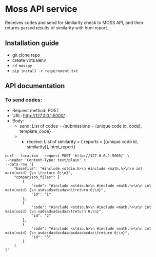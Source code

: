 # Moss API service
 Receives codes and send for similarity check to MOSS API, and then returns parsed results of similarity with html report. 

## Installation guide
  * git clone repo
  * create virtualenv
  * `cd mosspy`
  * `pip install -r requirement.txt`

## API documentation
### To send codes: 
* Request method: POST
* URL: http://127.0.0.1:5000/
* Body: 
    * send: List of codes = {submissions = (unique code id, code), template_code}
    * - receive: List of similarity = { reports = [(unique code id, similarity)], html_report}
```
curl --location --request POST 'http://127.0.0.1:5000/' \
--header 'Content-Type: text/plain' \
--data-raw '{
    "basefile": "#include <stdio.h>\n #include <math.h>\n\n int main(void) {\n \treturn 0;\n}",
    "comparison_files": [
        {
            "code": "#include <stdio.h>\n #include <math.h>\n\n int main(void) {\n asdsadsadsadasd\treturn 0;\n}",
            "id": "1"
        },
        {
            "code": "#include <stdio.h>\n #include <math.h>\n\n int main(void) {\n sadsadsadasdas\treturn 0;\n}",
            "id": "2"
        },
        {
            "code": "#include <stdio.h>\n #include <math.h>\n\n int main(void) {\n asdasdasdasdasdasdasdasdas\treturn 0;\n}",
            "id": "3"
        }
    ]
}'
```